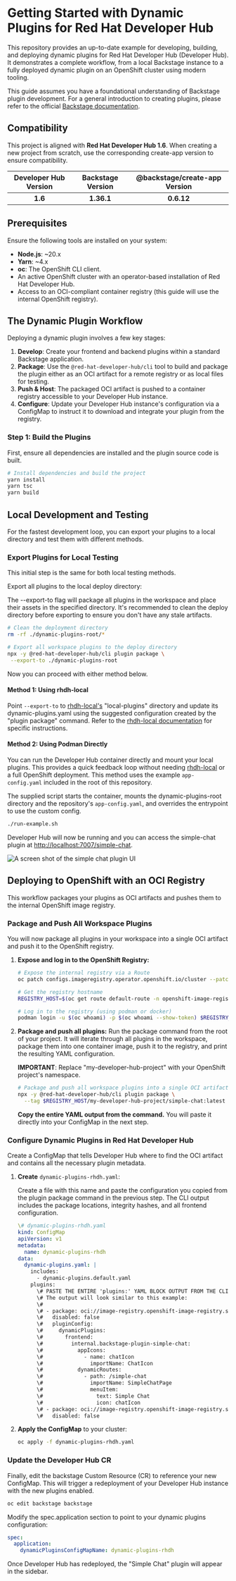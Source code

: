 # Getting Started with Dynamic Plugins for Red Hat Developer Hub

This repository provides an up-to-date example for developing, building, and deploying dynamic plugins for Red Hat Developer Hub (Developer Hub). It demonstrates a complete workflow, from a local Backstage instance to a fully deployed dynamic plugin on an OpenShift cluster using modern tooling.

This guide assumes you have a foundational understanding of Backstage plugin development. For a general introduction to creating plugins, please refer to the official [Backstage documentation](https://backstage.io/docs/plugins/create-a-plugin).

## Compatibility

This project is aligned with **Red Hat Developer Hub 1.6**. When creating a new project from scratch, use the corresponding create-app version to ensure compatibility.

| **Developer Hub Version** | **Backstage Version** | **@backstage/create-app Version** |
| :--------------: | :-------------------: | :-------------------------------: |
| **1.6** | **1.36.1** | **0.6.12** |

## Prerequisites

Ensure the following tools are installed on your system:

- **Node.js**: ~20.x
- **Yarn**: ~4.x
- **oc**: The OpenShift CLI client.
- An active OpenShift cluster with an operator-based installation of Red Hat Developer Hub.
- Access to an OCI-compliant container registry (this guide will use the internal OpenShift registry).

## The Dynamic Plugin Workflow

Deploying a dynamic plugin involves a few key stages:

1. **Develop**: Create your frontend and backend plugins within a standard Backstage application.
2. **Package**: Use the `@red-hat-developer-hub/cli` tool to build and package the plugin either as an OCI artifact for a remote registry or as local files for testing.
3. **Push & Host**: The packaged OCI artifact is pushed to a container registry accessible to your Developer Hub instance.
4. **Configure**: Update your Developer Hub instance's configuration via a ConfigMap to instruct it to download and integrate your plugin from the registry.

### Step 1: Build the Plugins

First, ensure all dependencies are installed and the plugin source code is built.

```bash
# Install dependencies and build the project
yarn install
yarn tsc
yarn build
```

## Local Development and Testing

For the fastest development loop, you can export your plugins to a local directory and test them with different methods.

### Export Plugins for Local Testing

This initial step is the same for both local testing methods.

Export all plugins to the local deploy directory:

The --export-to flag will package all plugins in the workspace and place their assets in the specified directory. It's recommended to clean the deploy directory before exporting to ensure you don't have any stale artifacts.

```bash
# Clean the deployment directory
rm -rf ./dynamic-plugins-root/*

# Export all workspace plugins to the deploy directory
npx -y @red-hat-developer-hub/cli plugin package \
 --export-to ./dynamic-plugins-root
```

Now you can proceed with either method below.

#### Method 1: Using rhdh-local

Point `--export-to` to [rhdh-local's](https://github.com/redhat-developer/rhdh-local) "local-plugins" directory and update its dynamic-plugins.yaml using the suggested configuration created by the "plugin package" command.  Refer to the [rhdh-local documentation](https://github.com/redhat-developer/rhdh-local) for specific instructions.

#### Method 2: Using Podman Directly

You can run the Developer Hub container directly and mount your local plugins. This provides a quick feedback loop without needing [rhdh-local](https://github.com/redhat-developer/rhdh-local) or a full OpenShift deployment. This method uses the example `app-config.yaml` included in the root of this repository.

The supplied script starts the container, mounts the dynamic-plugins-root directory and the repository's `app-config.yaml`, and overrides the entrypoint to use the custom config.

```bash
./run-example.sh
```

Developer Hub will now be running and you can access the simple-chat plugin at <http://localhost:7007/simple-chat>.

![A screen shot of the simple chat plugin UI](images/simple-chat.png)

## Deploying to OpenShift with an OCI Registry

This workflow packages your plugins as OCI artifacts and pushes them to the internal OpenShift image registry.

### Package and Push All Workspace Plugins

You will now package all plugins in your workspace into a single OCI artifact and push it to the OpenShift registry.

1. **Expose and log in to the OpenShift Registry:**

    ```bash
    # Expose the internal registry via a Route
    oc patch configs.imageregistry.operator.openshift.io/cluster --patch '{"spec":{"defaultRoute":true}}' --type=merge

    # Get the registry hostname
    REGISTRY_HOST=$(oc get route default-route -n openshift-image-registry --template='{{ .spec.host }}')

    # Log in to the registry (using podman or docker)
    podman login -u $(oc whoami) -p $(oc whoami --show-token) $REGISTRY_HOST
    ```

2. **Package and push all plugins:**
    Run the package command from the root of your project. It will iterate through all plugins in the workspace, package them into one container image, push it to the registry, and print the resulting YAML configuration.
  
    **IMPORTANT**: Replace "my-developer-hub-project" with your OpenShift project's namespace.

    ```bash
    # Package and push all workspace plugins into a single OCI artifact
    npx -y @red-hat-developer-hub/cli plugin package \
      --tag $REGISTRY_HOST/my-developer-hub-project/simple-chat:latest
    ```

    **Copy the entire YAML output from the command.** You will paste it directly into your ConfigMap in the next step.

### Configure Dynamic Plugins in Red Hat Developer Hub

Create a ConfigMap that tells Developer Hub where to find the OCI artifact and contains all the necessary plugin metadata.

1. **Create** `dynamic-plugins-rhdh.yaml`:

   Create a file with this name and paste the configuration you copied from the plugin package command in the previous step. The CLI output includes the package locations, integrity hashes, and all frontend configuration.

   ```yaml
   \# dynamic-plugins-rhdh.yaml
   kind: ConfigMap
   apiVersion: v1
   metadata:
     name: dynamic-plugins-rhdh
   data:
     dynamic-plugins.yaml: |
       includes:
         - dynamic-plugins.default.yaml
       plugins:
         \# PASTE THE ENTIRE 'plugins:' YAML BLOCK OUTPUT FROM THE CLI HERE.
         \# The output will look similar to this example:
         \#
         \# - package: oci://image-registry.openshift-image-registry.svc:5000/my-project/dynamic-plugins:latest!internal-backstage-plugin-simple-chat
         \#   disabled: false
         \#   pluginConfig:
         \#     dynamicPlugins:
         \#       frontend:
         \#         internal.backstage-plugin-simple-chat:
         \#           appIcons:
         \#             - name: chatIcon
         \#               importName: ChatIcon
         \#           dynamicRoutes:
         \#             - path: /simple-chat
         \#               importName: SimpleChatPage
         \#               menuItem:
         \#                 text: Simple Chat
         \#                 icon: chatIcon
         \# - package: oci://image-registry.openshift-image-registry.svc:5000/my-project/dynamic-plugins:latest!internal-backstage-plugin-simple-chat-backend
         \#   disabled: false
    ```

2. **Apply the ConfigMap** to your cluster:

    ```bash
    oc apply -f dynamic-plugins-rhdh.yaml
    ```

### Update the Developer Hub CR

Finally, edit the backstage Custom Resource (CR) to reference your new ConfigMap. This will trigger a redeployment of your Developer Hub instance with the new plugins enabled.

```bash
oc edit backstage backstage
```

Modify the spec.application section to point to your dynamic plugins configuration:

```yaml
spec:
  application:
    dynamicPluginsConfigMapName: dynamic-plugins-rhdh
```

Once Developer Hub has redeployed, the "Simple Chat" plugin will appear in the sidebar.
